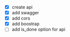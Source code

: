 - [x] create api
- [x] add swagger
- [x] add cors
- [x] add boostrap
- [ ] add is_done option for api